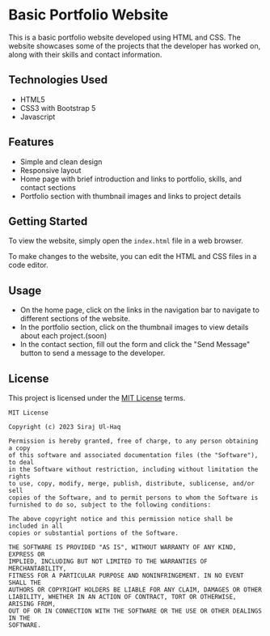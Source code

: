 # Basic Portfolio Website

This is a basic portfolio website developed using HTML and CSS. The website showcases some of the projects that the developer has worked on, along with their skills and contact information.

## Technologies Used

- HTML5
- CSS3 with Bootstrap 5
- Javascript

## Features

- Simple and clean design
- Responsive layout
- Home page with brief introduction and links to portfolio, skills, and contact sections
- Portfolio section with thumbnail images and links to project details

## Getting Started

To view the website, simply open the `index.html` file in a web browser.

To make changes to the website, you can edit the HTML and CSS files in a code editor.

## Usage

- On the home page, click on the links in the navigation bar to navigate to different sections of the website.
- In the portfolio section, click on the thumbnail images to view details about each project.(soon)
- In the contact section, fill out the form and click the "Send Message" button to send a message to the developer.

## License

This project is licensed under the [MIT License](https://github.com/gouravkhunger/portfolio/blob/jekyll/LICENSE) terms.

```
MIT License

Copyright (c) 2023 Siraj Ul-Haq

Permission is hereby granted, free of charge, to any person obtaining a copy
of this software and associated documentation files (the "Software"), to deal
in the Software without restriction, including without limitation the rights
to use, copy, modify, merge, publish, distribute, sublicense, and/or sell
copies of the Software, and to permit persons to whom the Software is
furnished to do so, subject to the following conditions:

The above copyright notice and this permission notice shall be included in all
copies or substantial portions of the Software.

THE SOFTWARE IS PROVIDED "AS IS", WITHOUT WARRANTY OF ANY KIND, EXPRESS OR
IMPLIED, INCLUDING BUT NOT LIMITED TO THE WARRANTIES OF MERCHANTABILITY,
FITNESS FOR A PARTICULAR PURPOSE AND NONINFRINGEMENT. IN NO EVENT SHALL THE
AUTHORS OR COPYRIGHT HOLDERS BE LIABLE FOR ANY CLAIM, DAMAGES OR OTHER
LIABILITY, WHETHER IN AN ACTION OF CONTRACT, TORT OR OTHERWISE, ARISING FROM,
OUT OF OR IN CONNECTION WITH THE SOFTWARE OR THE USE OR OTHER DEALINGS IN THE
SOFTWARE.
```

